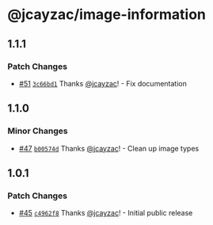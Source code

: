 # @jcayzac/image-information

## 1.1.1

### Patch Changes

- [#51](https://github.com/jcayzac/copepod-modules/pull/51) [`3c66bd1`](https://github.com/jcayzac/copepod-modules/commit/3c66bd149c5d74a9b12dd14d6acf210a6eb66cd9) Thanks [@jcayzac](https://github.com/jcayzac)! - Fix documentation

## 1.1.0

### Minor Changes

- [#47](https://github.com/jcayzac/copepod-modules/pull/47) [`b00574d`](https://github.com/jcayzac/copepod-modules/commit/b00574d961bd12e3794242c3bd8eb787f18abfd3) Thanks [@jcayzac](https://github.com/jcayzac)! - Clean up image types

## 1.0.1

### Patch Changes

- [#45](https://github.com/jcayzac/copepod-modules/pull/45) [`c4962f8`](https://github.com/jcayzac/copepod-modules/commit/c4962f87ce749180d53b267b0e3991f7c9a21077) Thanks [@jcayzac](https://github.com/jcayzac)! - Initial public release
